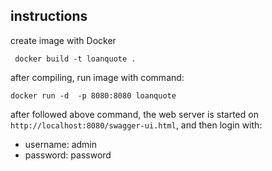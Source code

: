 ## instructions
 create image with Docker

```
 docker build -t loanquote .
```

after compiling, run image with command:
```
docker run -d  -p 8080:8080 loanquote
```

after followed above command, the web server is started on `http://localhost:8080/swagger-ui.html`, and then login with:

* username: admin
* password: password 
